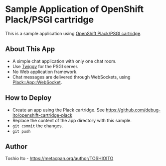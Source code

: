 # Sample Application of OpenShift Plack/PSGI cartridge

This is a sample application using
[OpenShift Plack/PSGI cartridge](https://github.com/debug-ito/openshift-cartridge-plack).

## About This App

- A simple chat application with only one chat room.
- Use [Twiggy](https://metacpan.org/pod/Twiggy) for the PSGI server.
- No Web application framework.
- Chat messages are delivered through WebSockets, using [Plack::App::WebSocket](https://metacpan.org/pod/Plack::App::WebSocket).

## How to Deploy

- Create an app using the Plack cartridge.
  See https://github.com/debug-ito/openshift-cartridge-plack
- Replace the content of the app directory with this sample.
- `git commit` the changes.
- `git push`


## Author

Toshio Ito - https://metacpan.org/author/TOSHIOITO
